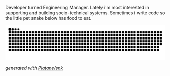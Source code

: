 Developer turned Engineering Manager. Lately i'm most interested in supporting and building socio-technical systems. Sometimes i write code so the little pet snake below has food to eat.

<picture>
  <source media="(prefers-color-scheme: dark)" srcset="https://raw.githubusercontent.com/azamb/azamb/output/github-contribution-grid-snake-dark.svg">
  <source media="(prefers-color-scheme: light)" srcset="https://raw.githubusercontent.com/azamb/azamb/output/github-contribution-grid-snake.svg">
  <img alt="github contribution grid snake animation" src="https://raw.githubusercontent.com/azamb/azamb/output/github-contribution-grid-snake.svg">
</picture>

_generated with [Platane/snk](https://github.com/Platane/snk)_
